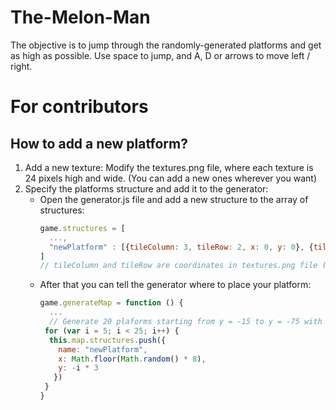 # The-Melon-Man

The objective is to jump through the randomly-generated platforms and get as high as possible.
Use space to jump, and A, D or arrows to move left / right.

# For contributors

## How to add a new platform?
1. Add a new texture: Modify the textures.png file, where each texture is 24 pixels high and wide. (You can add a new ones wherever you want)
2. Specify the platforms structure and add it to the generator:
    - Open the generator.js file and add a new structure to the array of structures:
      ```javascript
      game.structures = [
        ...,
        "newPlatform" : [{tileColumn: 3, tileRow: 2, x: 0, y: 0}, {tileColumn: 4, tileRow: 2, x: 1, y: 0}, ...]
      ]
      // tileColumn and tileRow are coordinates in textures.png file (starting from 0), and x & y are coordinates in game
      ```
    - After that you can tell the generator where to place your platform:
      ```javascript
      game.generateMap = function () {
        ...
        // Generate 20 plaforms starting from y = -15 to y = -75 with random x ranging from 0 to 8
       for (var i = 5; i < 25; i++) {
        this.map.structures.push({
          name: "newPlatform",
          x: Math.floor(Math.random() * 8),
          y: -i * 3
         })
       }
      }
      ```  



